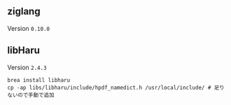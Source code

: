 ## ziglang

Version `0.10.0`

## libHaru

Version `2.4.3`

```
brea install libharu
cp -ap libs/libharu/include/hpdf_namedict.h /usr/local/include/ # 足りないので手動で追加
```